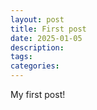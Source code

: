 ```yaml
---
layout: post
title: First post
date: 2025-01-05
description: 
tags: 
categories: 
---
```


My first post!
